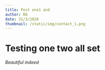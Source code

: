 ```yaml
---
title: Post one1 and
author: RD
date: 31/3/2020
thumbnail: /static/img/contact_1.png
---
```

# Testing one two all set

*Beautiful indeed*